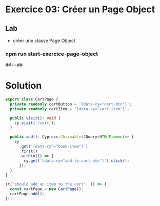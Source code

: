 <!-- .slide: class="exercice" -->

# Exercice 03: Créer un Page Object

## Lab


* créer une classe Page Object 

### npm run start-exercice-page-object


##==##

# Solution

<!-- .slide: class="with-code" -->
```typescript
export class CartPage {
  private readonly cartButton = '[data-cy="cart-btn"]';
  private readonly cartItem = '[data-cy="cart-item"]';

  public visit(): void {
    cy.visit('/cart');
  }

  public add(): Cypress.Chainable<JQuery<HTMLElement>> {
    cy
      .get('[data-cy^="book-item"]')
      .first()
      .within(() => {
        cy.get('[data-cy="add-to-cart-btn"]').click();
      });
  }
}
```
<!-- .element: class="big-code" -->

<!-- .slide: class="with-code" -->
```typescript
it('should add an item to the cart', () => {
  const cartPage = new CartPage();
  cartPage.add();
});
```
<!-- .element: class="big-code" -->
